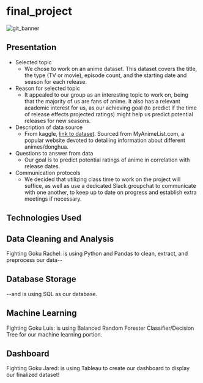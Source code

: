 # final_project

![git_banner](gitbanner.png)

## Presentation

* Selected topic
  - We chose to work on an anime dataset. This dataset covers the title, the type (TV or movie), episode count, and the starting date and season for each release.
* Reason for selected topic
  - It appealed to our group as an interesting topic to work on, being that the majority of us are fans of anime. It also has a relevant academic interest for us, as our achieving goal (to predict if the time of release effects projected ratings) might help us predict potential releases for new seasons.
* Description of data source
  - From kaggle, [link to dataset](https://www.kaggle.com/datasets/andreuvallhernndez/myanimelist). Sourced from MyAnimeList.com, a popular website devoted to detailing information about different animes/donghua.
* Questions to answer from data
  - Our goal is to predict potential ratings of anime in correlation with release dates.
* Communication protocols
  - We decided that utilizing class time to work on the project will suffice, as well as use a dedicated Slack groupchat to communicate with one another, to keep up to date on progress and establish extra meetings if necessary.



## Technologies Used

## Data Cleaning and Analysis
Fighting Goku Rachel: is using Python and Pandas to clean, extract, and preprocess our data--

## Database Storage
--and is using SQL as our database.

## Machine Learning
Fighting Goku Luis: is using Balanced Random Forester Classifier/Decision Tree for our machine learning portion.

## Dashboard
Fighting Goku Jared: is using Tableau to create our dashboard to display our finalized dataset!


